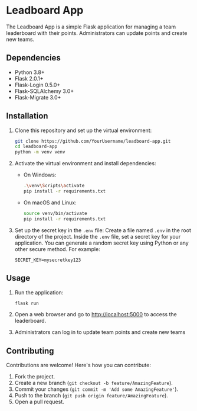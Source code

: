 # Leadboard App

The Leadboard App is a simple Flask application for managing a team leaderboard with their points. Administrators can update points and create new teams.

## Dependencies

- Python 3.8+
- Flask 2.0.1+
- Flask-Login 0.5.0+
- Flask-SQLAlchemy 3.0+
- Flask-Migrate 3.0+

## Installation

1. Clone this repository and set up the virtual environment:
   ```bash
   git clone https://github.com/YourUsername/leadboard-app.git
   cd leadboard-app
   python -m venv venv

2. Activate the virtual environment and install dependencies:
   - On Windows:
     ```bash
     .\venv\Scripts\activate
     pip install -r requirements.txt
     ```
   - On macOS and Linux:
     ```bash
     source venv/bin/activate
     pip install -r requirements.txt
     ```   

3. Set up the secret key in the `.env` file:
   Create a file named `.env` in the root directory of the project. Inside the `.env` file, set a secret key for your application. You can generate a random secret key using Python or any other secure method. For example:
   ```plaintext
   SECRET_KEY=mysecretkey123

## Usage

1. Run the application:

   ```bash
   flask run

1. Open a web browser and go to [http://localhost:5000](http://localhost:5000) to access the leaderboard.
2. Administrators can log in to update team points and create new teams

## Contributing

Contributions are welcome! Here's how you can contribute:

1. Fork the project.
2. Create a new branch (`git checkout -b feature/AmazingFeature`).
3. Commit your changes (`git commit -m 'Add some AmazingFeature'`).
4. Push to the branch (`git push origin feature/AmazingFeature`).
5. Open a pull request.


